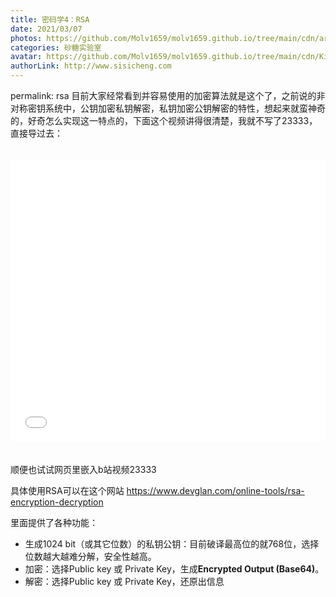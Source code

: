 ```yaml
---
title: 密码学4：RSA
date: 2021/03/07
photos: https://github.com/Molv1659/molv1659.github.io/tree/main/cdn/article-covers/7.JPG
categories: 砂糖实验室
avatar: https://github.com/Molv1659/molv1659.github.io/tree/main/cdn/Kirito1.jpg
authorLink: http://www.sisicheng.com
---
```

permalink: rsa
目前大家经常看到并容易使用的加密算法就是这个了，之前说的非对称密钥系统中，公钥加密私钥解密，私钥加密公钥解密的特性，想起来就蛮神奇的，好奇怎么实现这一特点的，下面这个视频讲得很清楚，我就不写了23333，直接导过去：

<iframe src="//player.bilibili.com/player.html?aid=74730093&amp;bvid=BV1gE411i7Xr&amp;cid=127832422&amp;page=1" scrolling="no" border="0" frameborder="no" framespacing="0" allowfullscreen="true" style="width: 100%; height: 450px; max-width: 100%; align: center; padding: 20px 0 "> </iframe>

顺便也试试网页里嵌入b站视频23333

具体使用RSA可以在这个网站 https://www.devglan.com/online-tools/rsa-encryption-decryption

里面提供了各种功能：

- 生成1024 bit（或其它位数）的私钥公钥：目前破译最高位的就768位，选择位数越大越难分解，安全性越高。
- 加密：选择Public key 或 Private Key，生成**Encrypted Output (Base64)**。
- 解密：选择Public key 或 Private Key，还原出信息
